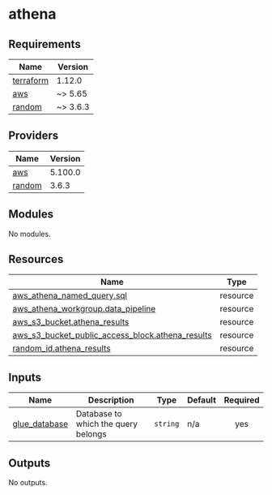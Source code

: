 # athena

<!-- BEGIN_TF_DOCS -->
## Requirements

| Name | Version |
|------|---------|
| <a name="requirement_terraform"></a> [terraform](#requirement\_terraform) | 1.12.0 |
| <a name="requirement_aws"></a> [aws](#requirement\_aws) | ~> 5.65 |
| <a name="requirement_random"></a> [random](#requirement\_random) | ~> 3.6.3 |

## Providers

| Name | Version |
|------|---------|
| <a name="provider_aws"></a> [aws](#provider\_aws) | 5.100.0 |
| <a name="provider_random"></a> [random](#provider\_random) | 3.6.3 |

## Modules

No modules.

## Resources

| Name | Type |
|------|------|
| [aws_athena_named_query.sql](https://registry.terraform.io/providers/hashicorp/aws/latest/docs/resources/athena_named_query) | resource |
| [aws_athena_workgroup.data_pipeline](https://registry.terraform.io/providers/hashicorp/aws/latest/docs/resources/athena_workgroup) | resource |
| [aws_s3_bucket.athena_results](https://registry.terraform.io/providers/hashicorp/aws/latest/docs/resources/s3_bucket) | resource |
| [aws_s3_bucket_public_access_block.athena_results](https://registry.terraform.io/providers/hashicorp/aws/latest/docs/resources/s3_bucket_public_access_block) | resource |
| [random_id.athena_results](https://registry.terraform.io/providers/hashicorp/random/latest/docs/resources/id) | resource |

## Inputs

| Name | Description | Type | Default | Required |
|------|-------------|------|---------|:--------:|
| <a name="input_glue_database"></a> [glue\_database](#input\_glue\_database) | Database to which the query belongs | `string` | n/a | yes |

## Outputs

No outputs.
<!-- END_TF_DOCS -->
